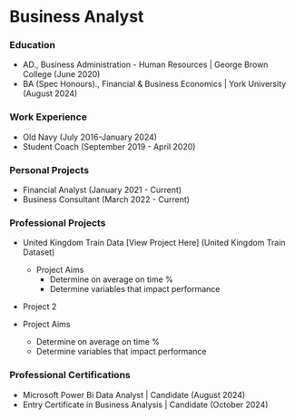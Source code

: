 # Business Analyst

### Education 
- AD., Business Administration - Human Resources | George Brown College (June 2020)
- BA (Spec Honours)., Financial & Business Economics | York University (August 2024)

### Work Experience 
- Old Navy (July 2016-January 2024)
- Student Coach (September 2019 - April 2020)

### Personal Projects
- Financial Analyst (January 2021 - Current)
- Business Consultant (March 2022 - Current) 

### Professional Projects 
- United Kingdom Train Data
[View Project Here] (United Kingdom Train Dataset)

  - Project Aims
      - Determine on average on time %
      - Determine variables that impact performance
  
-  Project 2 
  - Project Aims
      - Determine on average on time %
      - Determine variables that impact performance 
   
### Professional Certifications 
- Microsoft Power Bi Data Analyst | Candidate (August 2024)
- Entry Certificate in Business Analysis | Candidate (October 2024)
